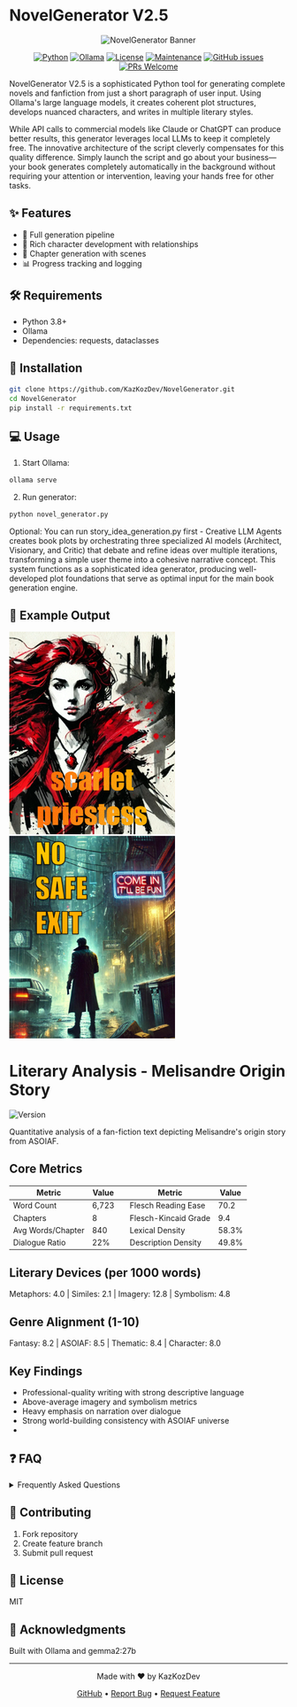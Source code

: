 # NovelGenerator V2.5

<div align="center">

<img src="Banner.jpg" alt="NovelGenerator Banner" width="800"/>

[![Python](https://img.shields.io/badge/Python-3.8+-blue.svg)](https://www.python.org/downloads/)
[![Ollama](https://img.shields.io/badge/LLM-Ollama-orange.svg)](https://ollama.ai)
[![License](https://img.shields.io/badge/license-MIT-green.svg)](https://github.com/KazKozDev/NovelGenerator/blob/master/LICENSE)
[![Maintenance](https://img.shields.io/badge/Maintained%3F-yes-green.svg)](https://github.com/KazKozDev/NovelGenerator/graphs/commit-activity)
[![GitHub issues](https://img.shields.io/github/issues/KazKozDev/NovelGenerator)](https://github.com/KazKozDev/NovelGenerator/issues)
[![PRs Welcome](https://img.shields.io/badge/PRs-welcome-brightgreen.svg)](https://makeapullrequest.com)

</div>

NovelGenerator V2.5 is a sophisticated Python tool for generating complete novels and fanfiction from just a short paragraph of user input. Using Ollama's large language models, it creates coherent plot structures, develops nuanced characters, and writes in multiple literary styles.

While API calls to commercial models like Claude or ChatGPT can produce better results, this generator leverages local LLMs to keep it completely free. The innovative architecture of the script cleverly compensates for this quality difference. Simply launch the script and go about your business—your book generates completely automatically in the background without requiring your attention or intervention, leaving your hands free for other tasks.

## ✨ Features

- 🔄 Full generation pipeline
- 👥 Rich character development with relationships 
- 📝 Chapter generation with scenes
- 📊 Progress tracking and logging

## 🛠️ Requirements

- Python 3.8+
- Ollama 
- Dependencies: requests, dataclasses

## 🚀 Installation

```bash
git clone https://github.com/KazKozDev/NovelGenerator.git
cd NovelGenerator
pip install -r requirements.txt
```

## 💻 Usage

1. Start Ollama:
```bash
ollama serve
```
2. Run generator:
```bash
python novel_generator.py
```
Optional: You can run story_idea_generation.py first - Creative LLM Agents creates book plots by orchestrating three specialized AI models (Architect, Visionary, and Critic) that debate and refine ideas over multiple iterations, transforming a simple user theme into a cohesive narrative concept. This system functions as a sophisticated idea generator, producing well-developed plot foundations that serve as optimal input for the main book generation engine.

## 📝 Example Output

<a href="scarlet-priestess.txt" download>
  <img src="scarlet-priestess.jpg" alt="Scarlet Priestess" width="300"/>
</a>


<a href="no-safe-exit.txt" download>
  <img src="no-safe-exit.jpg" alt="Scarlet Priestess" width="300"/>
</a>

# Literary Analysis - Melisandre Origin Story

![Version](https://img.shields.io/badge/version-1.0-green.svg)

Quantitative analysis of a fan-fiction text depicting Melisandre's origin story from ASOIAF.

## Core Metrics

| Metric | Value | | Metric | Value |
|--------|-------|-|--------|-------|
| Word Count | 6,723 | | Flesch Reading Ease | 70.2 |
| Chapters | 8 | | Flesch-Kincaid Grade | 9.4 |
| Avg Words/Chapter | 840 | | Lexical Density | 58.3% |
| Dialogue Ratio | 22% | | Description Density | 49.8% |

## Literary Devices (per 1000 words)
Metaphors: 4.0 | Similes: 2.1 | Imagery: 12.8 | Symbolism: 4.8

## Genre Alignment (1-10)
Fantasy: 8.2 | ASOIAF: 8.5 | Thematic: 8.4 | Character: 8.0

## Key Findings
- Professional-quality writing with strong descriptive language
- Above-average imagery and symbolism metrics
- Heavy emphasis on narration over dialogue
- Strong world-building consistency with ASOIAF universe
- 
## ❓ FAQ

<details>
<summary>Frequently Asked Questions</summary>

- Q: How long does it take to generate a book?
  A: Generation time varies depending on chapter length, complexity, and system resources.

- Q: Can I use the generated content commercially?
  A: Yes, but I recommend thorough review and editing before commercial use.

- Q: What makes NovelGenerator different from other text generators?
  A: The tool focuses on complete novel generation with coherent plot structures, character development, and professional-grade writing quality.

- Q: Any technical challenge?
  A: The main technical challenge, requiring multiple code revisions, was ensuring narrative consistency - both between scenes within chapters and between chapters throughout the manuscript, while maintaining an engaging plot. The system aims to generate chapters with lengths comparable to published books.
</details>

## 🤝 Contributing

1. Fork repository
2. Create feature branch
3. Submit pull request

## 📄 License

MIT

## 🙏 Acknowledgments

Built with Ollama and gemma2:27b

---
<div align="center">
Made with ❤️ by KazKozDev

[GitHub](https://github.com/KazKozDev) • [Report Bug](https://github.com/KazKozDev/NovelGenerator/issues) • [Request Feature](https://github.com/KazKozDev/NovelGenerator/issues)
</div>
